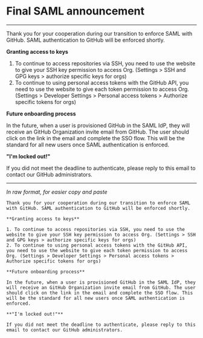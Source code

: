 # Final SAML announcement

---

Thank you for your cooperation during our transition to enforce SAML with GitHub. SAML authentication to GitHub will be enforced shortly.

**Granting access to keys**

1. To continue to access repositories via SSH, you need to use the website to give your SSH key permission to access Org. (Settings > SSH and GPG keys > authorize specific keys for orgs)
2. To continue to using personal access tokens with the GitHub API, you need to use the website to give each token permission to access Org. (Settings > Developer Settings > Personal access tokens > Authorize specific tokens for orgs)

**Future onboarding process**

In the future, when a user is provisioned GitHub in the SAML IdP, they will receive an GitHub Organization invite email from GitHub. The user should click on the link in the email and complete the SSO flow. This will be the standard for all new users once SAML authentication is enforced.

**"I'm locked out!"**

If you did not meet the deadline to authenticate, please reply to this email to contact our GitHub administrators.

----

_In raw format, for easier copy and paste_

```
Thank you for your cooperation during our transition to enforce SAML with GitHub. SAML authentication to GitHub will be enforced shortly.

**Granting access to keys**

1. To continue to access repositories via SSH, you need to use the website to give your SSH key permission to access Org. (Settings > SSH and GPG keys > authorize specific keys for orgs)
2. To continue to using personal access tokens with the GitHub API, you need to use the website to give each token permission to access Org. (Settings > Developer Settings > Personal access tokens > Authorize specific tokens for orgs)

**Future onboarding process**

In the future, when a user is provisioned GitHub in the SAML IdP, they will receive an GitHub Organization invite email from GitHub. The user should click on the link in the email and complete the SSO flow. This will be the standard for all new users once SAML authentication is enforced.

**"I'm locked out!"**

If you did not meet the deadline to authenticate, please reply to this email to contact our GitHub administrators.
```